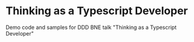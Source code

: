 # Thinking as a Typescript Developer

Demo code and samples for DDD BNE talk "Thinking as a Typescript Developer"

